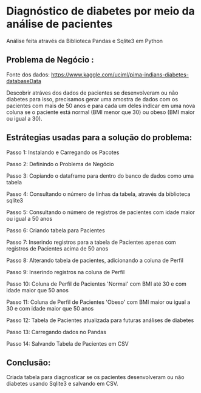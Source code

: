 # Diagnóstico de diabetes por meio da análise de pacientes
Análise feita através da Biblioteca Pandas e Sqlite3 em Python

## Problema de Negócio :
Fonte dos dados: https://www.kaggle.com/uciml/pima-indians-diabetes-databaseData 

Descobrir atráves dos dados de pacientes se desenvolveram ou não diabetes para isso, precisamos gerar uma amostra de dados com os pacientes com mais de 50 anos e para cada um deles indicar em uma nova coluna se o paciente está normal (BMI menor que 30) ou obeso (BMI maior ou igual a 30).
 
## Estrátegias usadas para a solução do problema:

Passo 1: Instalando e Carregando os Pacotes

Passo 2: Definindo o Problema de Negócio

Passo 3: Copiando o dataframe para dentro do banco de dados como uma tabela

Passo 4: Consultando o número de linhas da tabela, através da biblioteca sqlite3

Passo 5: Consultando o número de registros de pacientes com idade maior ou igual a 50 anos

Passo 6: Criando tabela para Pacientes

Passo 7: Inserindo registros para a tabela de Pacientes apenas com registros de Pacientes acima de 50 anos

Passo 8: Alterando tabela de pacientes, adicionando a coluna de Perfil

Passo 9: Inserindo registros na coluna de Perfil

Passo 10: Coluna de Perfil de Pacientes 'Normal' com BMI até 30 e com idade maior que  50 anos

Passo 11: Coluna de Perfil de Pacientes 'Obeso' com BMI maior ou igual a 30 e com idade maior que 50 anos

Passo 12: Tabela de Pacientes atualizada para futuras análises de diabetes

Passo 13: Carregando dados no Pandas 

Passo 14: Salvando Tabela de Pacientes em CSV

## Conclusão:
Criada tabela para diagnosticar se os pacientes desenvolveram ou não diabetes usando Sqlite3 e salvando em CSV.
